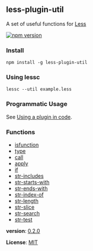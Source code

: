 ## less-plugin-util
A set of useful functions for [Less](http://www.lesscss.org/) 

[![npm version](https://badge.fury.io/js/less-plugin-util.svg)](https://badge.fury.io/js/less-plugin-util)

### Install
    npm install -g less-plugin-util

### Using lessc
    lessc --util example.less

### Programmatic Usage
See [Using a plugin in code](http://lesscss.org/usage/#plugins-using-a-plugin-in-code).


### Functions
* [isfunction](docs/funcref.md/#isfunction)
* [type](docs/funcref.md/#type)
* [call](docs/funcref.md/#call)
* [apply](docs/funcref.md/#apply)
* [if](docs/funcref.md/#if)
* [str-includes](docs/funcref.md/#str-includes)
* [str-starts-with](docs/funcref.md/#str-starts-with)
* [str-ends-with](docs/funcref.md/#str-ends-with) 
* [str-index-of](docs/funcref.md/#str-index-of)
* [str-length](docs/funcref.md/#str-length)
* [str-slice](docs/funcref.md/#str-slice)
* [str-search](docs/funcref.md/#str-search)
* [str-test](docs/funcref.md/#str-test)

**version**: [0.2.0](changelog.md)

**License**: [MIT](https://github.com/FaberVitale/less-plugin-util/blob/master/LICENSE)
